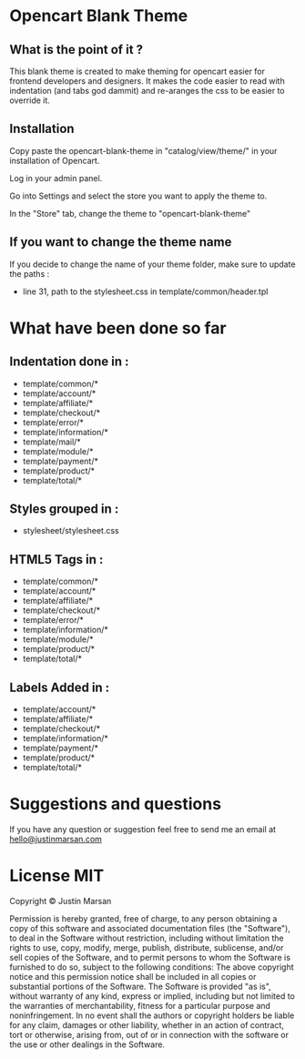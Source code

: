 Opencart Blank Theme
====================

What is the point of it ?
-------------------------

This blank theme is created to make theming for opencart easier for frontend developers and designers. It makes the code easier to read with indentation (and tabs god dammit) and re-aranges the css to be easier to override it.

Installation
------------

Copy paste the opencart-blank-theme in "catalog/view/theme/" in your installation of Opencart.

Log in your admin panel.

Go into Settings and select the store you want to apply the theme to.

In the "Store" tab, change the theme to "opencart-blank-theme"

If you want to change the theme name
------------------------------------

If you decide to change the name of your theme folder, make sure to update the paths :

- line 31, path to the stylesheet.css in template/common/header.tpl

What have been done so far
==========================

Indentation done in :
---------------------

- template/common/*
- template/account/*
- template/affiliate/*
- template/checkout/*
- template/error/*
- template/information/*
- template/mail/*
- template/module/*
- template/payment/*
- template/product/*
- template/total/*

Styles grouped in :
-------------------

- stylesheet/stylesheet.css

HTML5 Tags in :
---------------

- template/common/*
- template/account/*
- template/affiliate/*
- template/checkout/*
- template/error/*
- template/information/*
- template/module/*
- template/product/*
- template/total/*


Labels Added in :
-----------------

- template/account/*
- template/affiliate/*
- template/checkout/*
- template/information/*
- template/payment/*
- template/product/*
- template/total/*

Suggestions and questions
=========================

If you have any question or suggestion feel free to send me an email at hello@justinmarsan.com

License MIT
===========

Copyright © Justin Marsan

Permission is hereby granted, free of charge, to any person obtaining a copy of this software and associated documentation files (the "Software"), to deal in the Software without restriction, including without limitation the rights to use, copy, modify, merge, publish, distribute, sublicense, and/or sell copies of the Software, and to permit persons to whom the Software is furnished to do so, subject to the following conditions:
The above copyright notice and this permission notice shall be included in all copies or substantial portions of the Software.
The Software is provided "as is", without warranty of any kind, express or implied, including but not limited to the warranties of merchantability, fitness for a particular purpose and noninfringement. In no event shall the authors or copyright holders be liable for any claim, damages or other liability, whether in an action of contract, tort or otherwise, arising from, out of or in connection with the software or the use or other dealings in the Software.